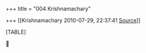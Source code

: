 +++
title = "004 Krishnamachary"

+++
[[Krishnamachary	2010-07-29, 22:37:41 [Source](https://groups.google.com/g/samskrita/c/rBAupBrPbgE)]]



[TABLE]



